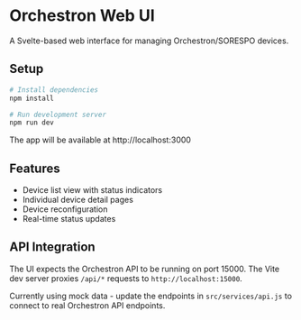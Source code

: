 # Orchestron Web UI

A Svelte-based web interface for managing Orchestron/SORESPO devices.

## Setup

```bash
# Install dependencies
npm install

# Run development server
npm run dev
```

The app will be available at http://localhost:3000

## Features

- Device list view with status indicators
- Individual device detail pages
- Device reconfiguration
- Real-time status updates

## API Integration

The UI expects the Orchestron API to be running on port 15000. The Vite dev server proxies `/api/*` requests to `http://localhost:15000`.

Currently using mock data - update the endpoints in `src/services/api.js` to connect to real Orchestron API endpoints.
